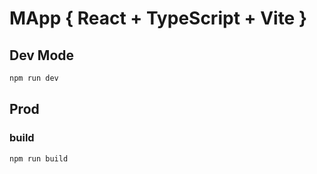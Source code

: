 # MApp { React + TypeScript + Vite }

## Dev Mode

```bash
npm run dev
```

## Prod

### build

```bash
npm run build
```